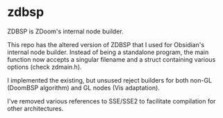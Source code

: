 # zdbsp
ZDBSP is ZDoom's internal node builder.

This repo has the altered version of ZDBSP that I used for Obsidian's internal node builder. 
Instead of being a standalone program, the main function now accepts a singular filename and a struct containing
various options (check zdmain.h).

I implemented the existing, but unsused reject builders for both non-GL (DoomBSP algorithm) and GL nodes (Vis adaptation).

I've removed various references to SSE/SSE2 to facilitate compilation for other architectures.
